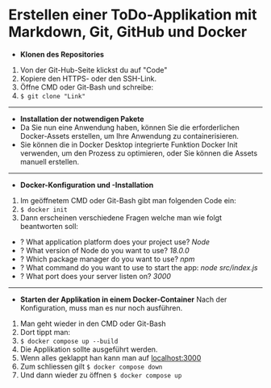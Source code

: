 # Erstellen einer ToDo-Applikation mit Markdown, Git, GitHub und Docker

- **Klonen des Repositories**
1. Von der Git-Hub-Seite klickst du auf "Code"
2. Kopiere den HTTPS- oder den SSH-Link.
3. Öffne CMD oder Git-Bash und schreibe:
4. `$ git clone "Link"`

---
  
- **Installation der notwendigen Pakete**
- Da Sie nun eine Anwendung haben, können Sie die erforderlichen Docker-Assets erstellen, um Ihre Anwendung zu containerisieren. 
- Sie können die in Docker Desktop integrierte Funktion Docker Init verwenden, um den Prozess zu optimieren, oder Sie können die Assets manuell erstellen.

---

- **Docker-Konfiguration und -Installation**
1. Im geöffnetem CMD oder Git-Bash gibt man folgenden Code ein:
2. `$ docker init`
3. Dann erscheinen verschiedene Fragen welche man wie folgt beantworten soll: 
- ? What application platform does your project use?   *Node*
- ? What version of Node do you want to use?           *18.0.0*
- ? Which package manager do you want to use?          *npm*
- ? What command do you want to use to start the app:  *node src/index.js*
- ? What port does your server listen on?              *3000*

---

- **Starten der Applikation in einem Docker-Container**
Nach der Konfiguration, muss man es nur noch ausführen.
1. Man geht wieder in den CMD oder Git-Bash
2. Dort tippt man:
3. `$ docker compose up --build`
4. Die Applikation sollte ausgeführt werden.
5. Wenn alles geklappt han kann man auf [localhost:3000](localhost:3000)
6. Zum schliessen gilt `$ docker compose down`
7. Und dann wieder zu öffnen `$ docker compose up`  






